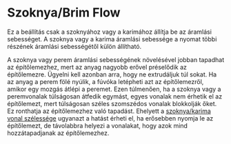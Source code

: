 # Szoknya/Brim Flow

Ez a beállítás csak a szoknyához vagy a karimához állítja be az áramlási sebességet. A szoknya vagy a karima áramlási sebessége a nyomat többi részének áramlási sebességétől külön állítható.

A szoknya vagy perem áramlási sebességének növelésével jobban tapadhat az építőlemezhez, mert az anyag nagyobb erővel préselődik az építőlemezre. Ügyelni kell azonban arra, hogy ne extrudáljuk túl sokat. Ha az anyag a perem fölé nyúlik, a fúvóka letépheti azt az építőlemezről, amikor egy mozgás átlépi a peremet. Ezen túlmenően, ha a szoknya vagy a peremvonalak túlságosan átfedik egymást, egyes vonalak nem érhetik el az építőlemezt, mert túlságosan széles szomszédos vonalak blokkolják őket. Ez ronthatja az építőlemezhez való tapadást. Ehelyett a [szoknya/karima vonal szélessége](../resolution/skirt_brim_line_width.md) ugyanazt a hatást érheti el, ha erősebben nyomja le az építőlemezt, de távolabbra helyezi a vonalakat, hogy azok mind hozzátapadjanak az építőlemezhez.
